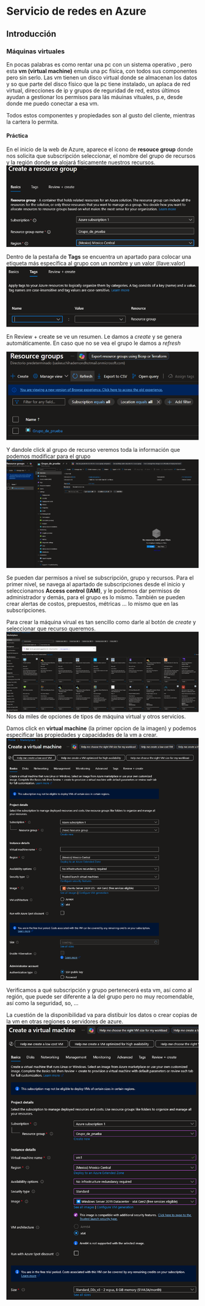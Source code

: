 # Servicio de redes en Azure
## Introducción
### Máquinas virtuales
En pocas palabras es como rentar una pc con un sistema operativo , pero esta __vm (virtual machine)__ emula una pc física, con todos sus componentes pero sin serlo. Las vm tienen un disco virtual donde se almacenan los datos y so que parte del disco físico que la pc tiene instalado, un aplaca de red virtual, direcciones de ip y grupos de reguridad de red, estos últimos ayudan a gestionar los permisos para lás máuinas vituales, p.e, desde donde me puedo conectar a esa vm.

Todos estos componentes y propiedades son al gusto del cliente, mientras la cartera lo permita.

#### Práctica
En el inicio de la web de Azure, aparece el ícono de __resouce group__ donde nos solicita que subscripción seleccionar, el nombre del grupo de recursos y la región donde se alojará físicamente nuestros recursos.
![alt text](image.png)

Dentro de la pestaña de __Tags__ se encuentra un apartado para colocar una etiqueta más específica al grupo con un nombre y un valor (llave:valor) ![alt text](image-1.png)

En Review + create se ve un resumen. Le damos a _create_ y se genera automáticamente. En caso que no se vea el grupo le damos a _refresh_

 ![alt text](image-2.png)

Y dandole click al grupo de recurso veremos toda la información que podemos modificar para el grupo ![alt text](image-3.png)

Se pueden dar permisos a nivel se subscripción, grupo y recursos. Para el primer nivel, se navega al apartado de subscripciones desde el inicio y seleccionamos __Access control (IAM)__, y le podemos dar permisos de administrador y demás, para el grupo es lo mismo. También se pueden crear alertas de costos, prepuestos, métricas ... lo mismo que en las subscripciones.

Para crear la máquina virual es tan sencillo como darle al botón de _create_ y seleccionar que recurso queremos. ![alt text](image-4.png) Nos da miles de opciones de tipos de máquina virtual y otros servicios.

Damos click en __virtual machine__ (la primer opcion de la imagen) y podemos especificar las propiedades y capacidades de la vm a crear.![alt text](image-5.png)

Verificamos a qué subscripción y grupo pertenecerá esta vm, así como al región, que puede ser diferente a la del grupo pero no muy recomendable, así como la seguridad, so, ...

La cuestión de la disponibilidad va para distibuir los datos o crear copias de la vm en otras regiones o servidores de azure. ![alt text](image-6.png)

